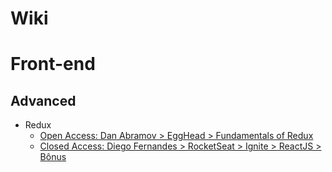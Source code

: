 # Wiki


# Front-end

## Advanced

* Redux
    * [Open Access: Dan Abramov > EggHead > Fundamentals of Redux](https://egghead.io/courses/fundamentals-of-redux-course-from-dan-abramov-bd5cc867)
    * [Closed Access: Diego Fernandes > RocketSeat > Ignite > ReactJS > Bônus](https://app.rocketseat.com.br/node/redux-1)
